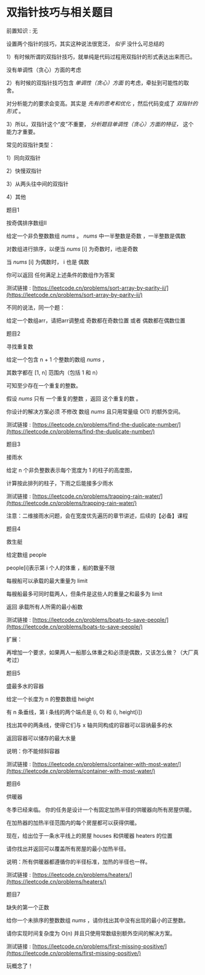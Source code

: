 # 双指针技巧与相关题目

前置知识 : 无

设置两个指针的技巧，其实这种说法很宽泛， _似乎_  没什么可总结的

1）有时候所谓的双指针技巧，就单纯是代码过程用双指针的形式表达出来而已。

没有单调性（贪心）方面的考虑

2）有时候的双指针技巧包含 _单调性（贪心）方面_ 的考虑，牵扯到可能性的取舍。

对分析能力的要求会变高。其实是 _先有的思考和优化_ ，然后代码变成了  _双指针的形式_ 。

3）所以，双指针这个“皮”不重要， _分析题目单调性（贪心）方面的特征，_ 这个能力才重要。

常见的双指针类型：

1）同向双指针

2）快慢双指针

3）从两头往中间的双指针

4）其他

题目1

按奇偶排序数组II

给定一个非负整数数组  _nums_ 。 _nums_  中一半整数是奇数 ，一半整数是偶数

对数组进行排序，以便当  _nums_ [i] 为奇数时，i也是奇数

当  _nums_ [i] 为偶数时， i 也是 偶数

你可以返回 任何满足上述条件的数组作为答案

测试链接 : [https://leetcode.cn/problems/sort-array-by-parity-ii/](https://leetcode.cn/problems/sort-array-by-parity-ii/)

不同的说法，同一个题：

给定一个数组arr，请把arr调整成 奇数都在奇数位置 或者 偶数都在偶数位置

题目2

寻找重复数

给定一个包含 n + 1 个整数的数组  _nums_  ，

其数字都在 [1, n] 范围内（包括 1 和 n）

可知至少存在一个重复的整数。

假设  _nums_  只有 一个重复的整数 ，返回 这个重复的数 。

你设计的解决方案必须 不修改 数组  _nums_  且只用常量级 O(1) 的额外空间。

测试链接 : [https://leetcode.cn/problems/find-the-duplicate-number/](https://leetcode.cn/problems/find-the-duplicate-number/)

题目3

接雨水

给定 n 个非负整数表示每个宽度为 1 的柱子的高度图，

计算按此排列的柱子，下雨之后能接多少雨水

测试链接 : [https://leetcode.cn/problems/trapping-rain-water/](https://leetcode.cn/problems/trapping-rain-water/)

注意：二维接雨水问题，会在宽度优先遍历的章节讲述，后续的【必备】课程

题目4

救生艇

给定数组 people

people[i]表示第 i 个人的体重 ，船的数量不限

每艘船可以承载的最大重量为 limit

每艘船最多可同时载两人，但条件是这些人的重量之和最多为 limit

返回 承载所有人所需的最小船数

测试链接 : [https://leetcode.cn/problems/boats-to-save-people/](https://leetcode.cn/problems/boats-to-save-people/)

扩展：

再增加一个要求，如果两人一船那么体重之和必须是偶数，又该怎么做？（大厂真考过）

题目5

盛最多水的容器

给定一个长度为 n 的整数数组 height

有 n 条垂线，第 i 条线的两个端点是 (i, 0) 和 (i, height[i])

找出其中的两条线，使得它们与 x 轴共同构成的容器可以容纳最多的水

返回容器可以储存的最大水量

说明：你不能倾斜容器

测试链接 : [https://leetcode.cn/problems/container-with-most-water/](https://leetcode.cn/problems/container-with-most-water/)

题目6

供暖器

冬季已经来临。 你的任务是设计一个有固定加热半径的供暖器向所有房屋供暖。

在加热器的加热半径范围内的每个房屋都可以获得供暖。

现在，给出位于一条水平线上的房屋 houses 和供暖器 heaters 的位置

请你找出并返回可以覆盖所有房屋的最小加热半径。

说明：所有供暖器都遵循你的半径标准，加热的半径也一样。

测试链接 : [https://leetcode.cn/problems/heaters/](https://leetcode.cn/problems/heaters/)

题目7

缺失的第一个正数

给你一个未排序的整数数组  _nums_  ，请你找出其中没有出现的最小的正整数。

请你实现时间复杂度为 O(n) 并且只使用常数级别额外空间的解决方案。

测试链接 : [https://leetcode.cn/problems/first-missing-positive/](https://leetcode.cn/problems/first-missing-positive/)

玩概念了！

